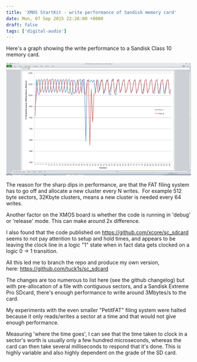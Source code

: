 ```yaml
---
title: 'XMOS StartKit - write performance of Sandisk memory card'
date: Mon, 07 Sep 2015 22:26:00 +0000
draft: false
tags: ['digital-audio']
---
```


Here's a graph showing the write performance to a Sandisk Class 10 memory card.

![](img/Screenshot-2B2015-09-07-2B23.24.55.png)

The reason for the sharp dips in performance, are that the FAT filing system has to go off and allocate a new cluster every N writes.  For example 512 byte sectors, 32Kbyte clusters, means a new cluster is needed every 64 writes.

Another factor on the XMOS board is whether the code is running in 'debug' or 'release' mode. This can make around 2x difference.

I also found that the code published on https://github.com/xcore/sc_sdcard seems to not pay attention to setup and hold times, and appears to be leaving the clock line in a logic "1" state when in fact data gets clocked on a logic 0 -> 1 transition.

All this led me to branch the repo and produce my own version, here: https://github.com/tuck1s/sc_sdcard

The changes are too numerous to list here (see the github changelog) but with pre-allocation of a file with contiguous sectors, and a Sandisk Extreme Pro SDcard, there's enough performance to write around 3Mbytes/s to the card.

My experiments with the even smaller "PetitFAT" filing system were halted because it only reads/writes a sector at a time and that would not give enough performance.

Measuring 'where the time goes', I can see that the time taken to clock in a sector's worth is usually only a few hundred microseconds, whereas the card can then take several milliseconds to respond that it's done. This is highly variable and also highly dependent on the grade of the SD card.